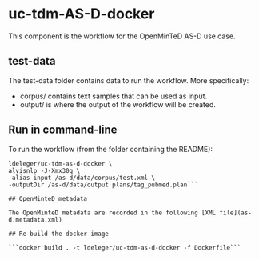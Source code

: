 # uc-tdm-AS-D-docker

This component is the workflow for the OpenMinTeD AS-D use case.

## test-data
The test-data folder contains data to run the workflow. More specifically:
* corpus/ contains text samples that can be used as input.
* output/ is where the output of the workflow will be created.

## Run in command-line

To run the workflow (from the folder containing the README):

```docker run -i --rm -v $PWD/test-data/:/as-d/data \
ldeleger/uc-tdm-as-d-docker \
alvisnlp -J-Xmx30g \ 
-alias input /as-d/data/corpus/test.xml \
-outputDir /as-d/data/output plans/tag_pubmed.plan```

## OpenMinteD metadata

The OpenMinteD metadata are recorded in the following [XML file](as-d.metadata.xml)

## Re-build the docker image

```docker build . -t ldeleger/uc-tdm-as-d-docker -f Dockerfile```
